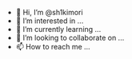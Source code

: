 - 👋 Hi, I’m @sh1kimori
- 👀 I’m interested in ...
- 🌱 I’m currently learning ...
- 💞️ I’m looking to collaborate on ...
- 📫 How to reach me ...

<!---
sh1kimori/sh1kimori is a ✨ special ✨ repository because its `README.md` (this file) appears on your GitHub profile.
You can click the Preview link to take a look at your changes.
--->
